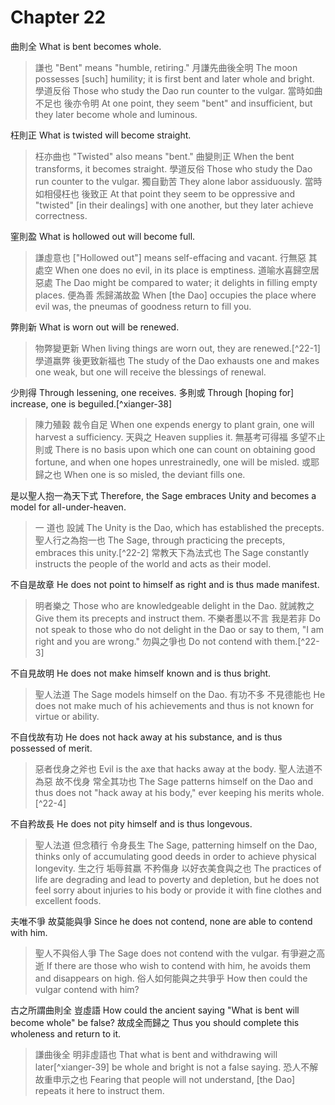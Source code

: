 # Chapter 22

曲則全
What is bent becomes whole.

> 謙也
"Bent" means "humble, retiring."
月謙先曲後全明
The moon possesses [such] humility; it is first bent and later whole and bright.
學道反俗
Those who study the Dao run counter to the vulgar.
當時如曲不足也
後亦令明
At one point, they seem "bent" and insufficient,
but they later become whole and luminous.

枉則正
What is twisted will become straight.

> 枉亦曲也
"Twisted" also means "bent."
曲變則正
When the bent transforms, it becomes straight.
學道反俗
Those who study the Dao run counter to the vulgar.
獨自勤苦
They alone labor assiduously.
當時如相侵枉也
後致正
At that point they seem to be oppressive and "twisted" [in their dealings] with one another,
but they later achieve correctness.

窐則盈
What is hollowed out will become full.

> 謙虛意也
\["Hollowed out"\] means self-effacing and vacant.
行無惡
其處空
When one does no evil,
in its place is emptiness.
道喻水喜歸空居惡處
The Dao might be compared to water; it delights in filling empty places.
便為善
炁歸滿故盈
When [the Dao] occupies the place where evil was, the pneumas of goodness return to fill you.

弊則新
What is worn out will be renewed.

> 物弊變更新
When living things are worn out, they are renewed.[^22-1]
學道羸弊
後更致新福也
The study of the Dao exhausts one and makes one weak,
but one will receive the blessings of renewal.

少則得
Through lessening, one receives.
多則或
Through [hoping for] increase, one is beguiled.[^xianger-38]

> 陳力殖穀
裁令自足
When one expends energy to plant grain,
one will harvest a sufficiency.
天與之
Heaven supplies it.
無基考可得福
多望不止則或
There is no basis upon which one can count on obtaining good fortune,
and when one hopes unrestrainedly, one will be misled.
或耶歸之也
When one is so misled, the deviant fills one.

是以聖人抱一為天下式
Therefore, the Sage embraces Unity and becomes a model for all-under-heaven.

> 一
道也
設誡
The Unity
is the Dao,
which has established the precepts.
聖人行之為抱一也
The Sage, through practicing the precepts, embraces this unity.[^22-2]
常教天下為法式也
The Sage constantly instructs the people of the world and acts as their model.

不自是故章
He does not point to himself as right and is thus made manifest.

> 明者樂之
Those who are knowledgeable delight in the Dao.
就誡教之
Give them its precepts and instruct them.
不樂者墨以不言
我是若非
Do not speak to those who do not delight in the Dao
or say to them, "I am right and you are wrong."
勿與之爭也
Do not contend with them.[^22-3]

不自見故明
He does not make himself known and is thus bright.

> 聖人法道
The Sage models himself on the Dao.
有功不多
不見德能也
He does not make much of his achievements
and thus is not known for virtue or ability.

不自伐故有功
He does not hack away at his substance, and is thus possessed of merit.

> 惡者伐身之斧也
Evil is the axe that hacks away at the body.
聖人法道不為惡
故不伐身
常全其功也
The Sage patterns himself on the Dao
and thus does not "hack away at his body,"
ever keeping his merits whole.[^22-4]

不自矜故長
He does not pity himself and is thus longevous.

> 聖人法道
但念積行
令身長生
The Sage, patterning himself on the Dao,
thinks only of accumulating good deeds
in order to achieve physical longevity.
生之行
垢辱貧羸
不矜傷身
以好衣美食與之也
The practices of life
are degrading and lead to poverty and depletion,
but he does not feel sorry about injuries to his body
or provide it with fine clothes and excellent foods.

夫唯不爭
故莫能與爭
Since he does not contend,
none are able to contend with him.

> 聖人不與俗人爭
The Sage does not contend with the vulgar.
有爭避之高逝
If there are those who wish to contend with him, he avoids them and disappears on high.
俗人如何能與之共爭乎
How then could the vulgar contend with him?

古之所謂曲則全
豈虛語
How could the ancient saying "What is bent will become whole" be false?
故成全而歸之
Thus you should complete this wholeness and return to it.

> 謙曲後全
明非虛語也
That what is bent and withdrawing will later[^xianger-39] be whole
and bright is not a false saying.
恐人不解
故重申示之也
Fearing that people will not understand,
\[the Dao\] repeats it here to instruct them.

